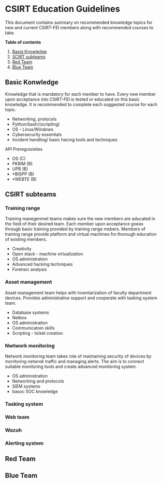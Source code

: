 # CSIRT Education Guidelines

This document contains summary on recommended knowledge topics for new and current CSIRT-FEI members along with recommended courses to take.

**Table of contents**

1. [Basig Knowledge](#basic_knowledge)
2. [SCIRT subteams](csirt_subteams)
3. [Red Team](#red_team)
4. [Blue Team](#blue_team)

## Basic Konwledge
Knowledge that is mandatory for each member to have. Every new member upon acceptance into CSIRT-FEI is tested or educated on this basic knowledge. It is recommended to complete each suggested course for each topic. 

- Networking, protocols 
- Python/bash/(scripting)
- OS - Linux/Windows
- Cybersecurity essentials
- Incident handling/ basic hacing tools and techniques

API Prereguisisties
- OS (C)
- PKRIM (B)
- UPB (B)
- *BISPP (B)
- *WEBTE (B)

## CSIRT subteams

### Training range
Training manegemnet teams makes sure the new members are aducated in the field of their desired team. Each member upon acceptance goeas througb basic training provided by training range mebers. Members of training range provide platform and virtual machines fro thorough education of existing members.
- Creativity
- Open stack - machine virtualization
- OS administration
- Advanced hacking techniques
- Forensic analysis

### Asset management
Asset management team helps with inventarization of faculty department devices. Provides administrative support and cooperate with tasking system team.
- Database systems
- Netbox
- OS administration
- Communicatoin skills
- Scripting - ticket creation 

### Nwtwork monitoring
Network monitoring team takes role of maintaining security of devices by monitoring netwrok traffic and managing alerts. The aim is to connect suitable monitoring tools and create advanced monitoring system.
- OS administration
- Networking and protocols
- SIEM systems
- basoc SOC knowledge

### Tasking system

### Web team

### Wazuh 

### Alerting system 

## Red Team

## Blue Team
